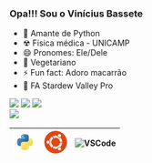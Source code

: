 ### Opa!!! Sou o Vinícius Bassete

- 🐍 Amante de Python
- ☢ Física médica - UNICAMP
- 😄 Pronomes: Ele/Dele
- 🌱 Vegetariano
- ⚡ Fun fact: Adoro macarrão
- 🐔 FA Stardew Valley Pro

<div>
  <a href="https://twitter.com/vbassete" target ="_blank"><img src="https://img.shields.io/badge/Twitter-1DA1F2?style=for-the-badge&logo=twitter&logoColor=white" target="_blank"></a>
  <a href="https://twitch.tv/vbassete" target="_blank"> <img src="https://img.shields.io/badge/Twitch-9146FF?style=for-the-badge&logo=twitch&logoColor=white" target="_blank"></a>
  <a href="https://open.spotify.com/user/vbassete?si=75de49fa82364d31" target="_blank"> <img src="https://img.shields.io/badge/Spotify-1ED760?&style=for-the-badge&logo=spotify&logoColor=white" target="_blank"></a>
</div>

<img src="https://cataas.com/cat/gif" target="_blank">

<img title="Python" width ="40px" src="https://raw.githubusercontent.com/github/explore/master/topics/python/python.png" target="_blank"> |<img title="Ubuntu 20.04" width="40px" src="https://raw.githubusercontent.com/github/explore/master/topics/ubuntu/ubuntu.png" target="_blank">|<img title="VSCode" width="40px" src="https://img.icons8.com/fluent/48/000000/visual-studio-code-2019.png" target="_blank">
|--|--|--|
